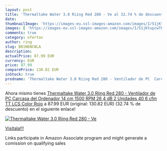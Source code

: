 ```yaml
---
layout: post
title: 'Thermaltake Water 3.0 Riing Red 280 - Ve al 32.74 % de descuento'
date: 
thumbnailImage: 'https://images-eu.ssl-images-amazon.com/images/I/51jKtupcwTL._SL200_.jpg'
images: [ 'https://images-eu.ssl-images-amazon.com/images/I/51jKtupcwTL._SL200_.jpg' ]
comments: true
category: ofertas
author: ring
slug: B01N6NCWLA
description:
actualPrice: 87.99 EUR
currency: EUR
price: 87.99
comparePrice: 130.82 EUR
inStock: true
prodname: 'Thermaltake Water 3.0 Riing Red 280 - Ventilador de PC  Carcasa del Ordenador  14 cm  1500 RPM  26 4 dB  2 Unidades  40 6 cfm  TT LCS  Color Rojo'
---
```


Ahora mismo tienes [Thermaltake Water 3.0 Riing Red 280 - Ventilador de PC  Carcasa del Ordenador  14 cm  1500 RPM  26 4 dB  2 Unidades  40 6 cfm  TT LCS  Color Rojo](https://www.amazon.es/dp/B01N6NCWLA/?tag=tolees-21) a 87.99 EUR (original: 130.82 EUR) (32.74 %  de descuento) en el siguiente enlace!

[![Thermaltake Water 3.0 Riing Red 280 - Ve](https://images-eu.ssl-images-amazon.com/images/I/51jKtupcwTL._SL200_.jpg)](https://www.amazon.es/dp/B01N6NCWLA/?tag=tolees-21)

[Visítala!!!](https://www.amazon.es/dp/B01N6NCWLA/?tag=tolees-21)

Links participate in Amazon Associate program and might generate a comission on qualifying sales
